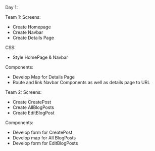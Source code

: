 Day 1:

Team 1:
Screens:
- Create Homepage
- Create Navbar
- Create Details Page

CSS:
- Style HomePage & Navbar

Components:
- Develop Map for Details Page
- Route and link Navbar Components as well as details page to URL






Team 2:
Screens:
- Create CreatePost
- Create AllBlogPosts
- Create EditBlogPost

Components:
- Develop form for CreatePost
- Develop map for All BlogPosts
- Develop form for EditBlogPosts

